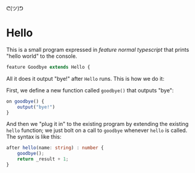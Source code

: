 ᕦ(ツ)ᕤ
# Hello

This is a small program expressed in _feature normal typescript_ that prints "hello world" to the console.

```ts
feature Goodbye extends Hello {
```

All it does it output "bye!" after `Hello` runs. This is how we do it:

First, we define a new function called `goodbye()` that outputs "bye":

```ts
on goodbye() {
    output("bye!")
}
```
And then we "plug it in" to the existing program by extending the existing `hello` function; we just bolt on a call to `goodbye` whenever `hello` is called. The syntax is like this:

```ts
after hello(name: string) : number { 
    goodbye();
    return _result + 1;
}
```


